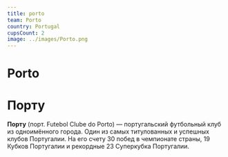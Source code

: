 ```yaml
---
title: porto
team: Porto
country: Portugal
cupsCount: 2
image: ../images/Porto.png
---
```


# Porto
# Порту
**Порту**  (порт. Futebol Clube do Porto) — португальский футбольный клуб из одноимённого города. Один из самых титулованных и успешных клубов Португалии. На его счету 30 побед в чемпионате страны, 19 Кубков Португалии и рекордные 23 Суперкубка Португалии.